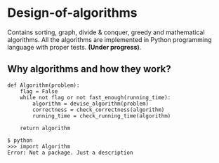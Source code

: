 # Design-of-algorithms
Contains sorting, graph, divide &amp; conquer, greedy and mathematical algorithms. All the algorithms are implemented in Python programming language with proper tests. **(Under progress)**.


## Why algorithms and how they work?

```
def Algorithm(problem):
	flag = False
	while not flag or not fast_enough(running_time):
		algorithm = devise_algorithm(problem)
		correctness = check_correctness(algorithm)
		running_time = check_running_time(algorithm)

	return algorithm 
	
$ python
>>> import Algorithm
Error: Not a package. Just a description

```
